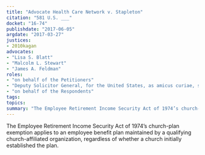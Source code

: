 ```yaml
---
title: "Advocate Health Care Network v. Stapleton"
citation: "581 U.S. ___"
docket: "16-74"
publishdate: "2017-06-05"
argdate: "2017-03-27"
justices:
- 2010kagan
advocates:
- "Lisa S. Blatt"
- "Malcolm L. Stewart"
- "James A. Feldman"
roles:
- "on behalf of the Petitioners"
- "Deputy Solicitor General, for the United States, as amicus curiae, supporting the Petitioners"
- "on behalf of the Respondents"
tags:
topics:
summary: "The Employee Retirement Income Security Act of 1974’s church-plan exemption applies to an employee benefit plan maintained by a qualifying church-affiliated organization, regardless of whether a church initially established the plan."
---
```

The Employee Retirement Income Security Act of 1974’s church-plan exemption applies to an employee benefit plan maintained by a qualifying church-affiliated organization, regardless of whether a church initially established the plan.

